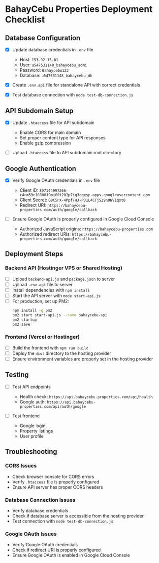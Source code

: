 # BahayCebu Properties Deployment Checklist

## Database Configuration

- [x] Update database credentials in `.env` file
  - Host: `153.92.15.81`
  - User: `u547531148_bahaycebu_admi`
  - Password: `Bahaycebu123`
  - Database: `u547531148_bahaycebu_db`

- [x] Create `.env.api` file for standalone API with correct credentials

- [x] Test database connection with `node test-db-connection.js`

## API Subdomain Setup

- [x] Update `.htaccess` file for API subdomain
  - Enable CORS for main domain
  - Set proper content type for API responses
  - Enable gzip compression

- [ ] Upload `.htaccess` file to API subdomain root directory

## Google Authentication

- [x] Verify Google OAuth credentials in `.env` file
  - Client ID: `897144997266-c4nm53c1080819oj00t282p7iq3ogesp.apps.googleusercontent.com`
  - Client Secret: `G8C5PX-4PpfFHJ-PJ1L4CTjSZ9nONV1qxt8`
  - Redirect URI: `https://bahaycebu-properties.com/auth/google/callback`

- [ ] Ensure Google OAuth is properly configured in Google Cloud Console
  - Authorized JavaScript origins: `https://bahaycebu-properties.com`
  - Authorized redirect URIs: `https://bahaycebu-properties.com/auth/google/callback`

## Deployment Steps

### Backend API (Hostinger VPS or Shared Hosting)

- [ ] Upload `backend-api.js` and `package.json` to server
- [ ] Upload `.env.api` file to server
- [ ] Install dependencies with `npm install`
- [ ] Start the API server with `node start-api.js`
- [ ] For production, set up PM2:
  ```bash
  npm install -g pm2
  pm2 start start-api.js --name bahaycebu-api
  pm2 startup
  pm2 save
  ```

### Frontend (Vercel or Hostinger)

- [ ] Build the frontend with `npm run build`
- [ ] Deploy the `dist` directory to the hosting provider
- [ ] Ensure environment variables are properly set in the hosting provider

## Testing

- [ ] Test API endpoints
  - Health check: `https://api.bahaycebu-properties.com/api/health`
  - Google auth: `https://api.bahaycebu-properties.com/api/auth/google`

- [ ] Test frontend
  - Google login
  - Property listings
  - User profile

## Troubleshooting

### CORS Issues

- Check browser console for CORS errors
- Verify `.htaccess` file is properly configured
- Ensure API server has proper CORS headers

### Database Connection Issues

- Verify database credentials
- Check if database server is accessible from the hosting provider
- Test connection with `node test-db-connection.js`

### Google OAuth Issues

- Verify Google OAuth credentials
- Check if redirect URI is properly configured
- Ensure Google OAuth is enabled in Google Cloud Console